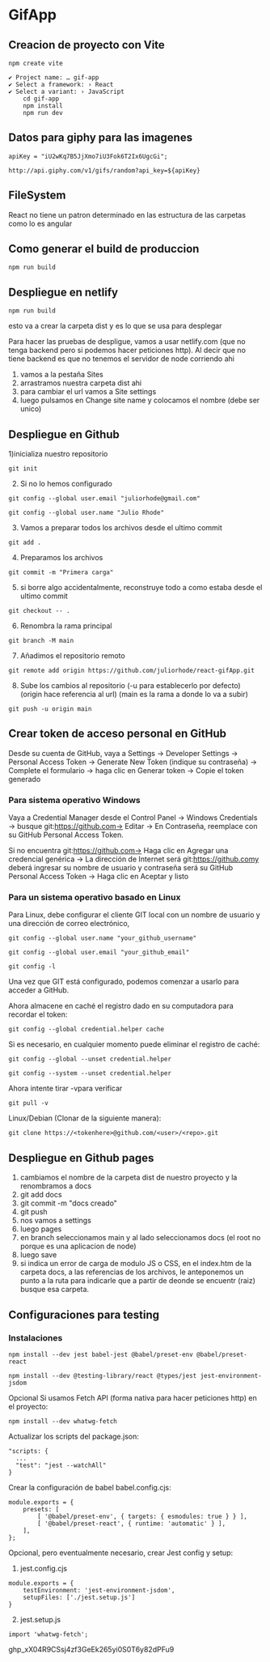 # **GifApp**

## Creacion de proyecto con Vite
```
npm create vite
```

    ✔ Project name: … gif-app
    ✔ Select a framework: › React
    ✔ Select a variant: › JavaScript
        cd gif-app
        npm install
        npm run dev

## Datos para giphy para las imagenes
```
apiKey = "iU2wKq7B5JjXmo7iU3Fok6T2Ix6UgcGi";

http://api.giphy.com/v1/gifs/random?api_key=${apiKey}

```

## FileSystem
React no tiene un patron determinado en las estructura de las carpetas como lo es angular

## Como generar el build de produccion
```
npm run build
```

## Despliegue en netlify
```
npm run build
```
esto va a crear la carpeta dist y es lo que se usa para desplegar

Para hacer las pruebas de despligue, vamos a usar netlify.com (que no tenga backend pero si podemos hacer peticiones http). Al decir que no tiene backend es que no tenemos el servidor de node corriendo ahi

1) vamos a la pestaña Sites
2) arrastramos nuestra carpeta dist ahi
3) para cambiar el url vamos a Site settings
4) luego pulsamos en Change site name y colocamos el nombre (debe ser unico)

## Despliegue en Github
1)inicializa nuestro repositorio

```
git init
```

2) Si no lo hemos configurado

```
git config --global user.email "juliorhode@gmail.com"
```

```git config --global user.name "Julio Rhode"```

3) Vamos a preparar todos los archivos desde el ultimo commit

```git add .```

4) Preparamos los archivos

``` git commit -m "Primera carga" ```

5) si borre algo accidentalmente, reconstruye todo a como estaba desde el ultimo commit

``` git checkout -- . ```

6) Renombra la rama principal

``` git branch -M main ```

7) Añadimos el repositorio remoto

``` git remote add origin https://github.com/juliorhode/react-gifApp.git ```

8) Sube los cambios al repositorio (-u para establecerlo por defecto) (origin hace referencia al url) (main es la rama a donde lo va a subir) 

``` git push -u origin main ```

## Crear token de acceso personal en GitHub
Desde su cuenta de GitHub, vaya a Settings → Developer Settings → Personal Access Token → Generate New Token (indique su contraseña) → Complete el formulario → haga clic en Generar token → Copie el token generado 

### Para sistema operativo Windows
Vaya a Credential Manager  desde el Control Panel → Windows Credentials → busque git:https://github.com→ Editar → En Contraseña, reemplace con su GitHub Personal Access Token.

Si no encuentra git:https://github.com→ Haga clic en Agregar una credencial genérica → La dirección de Internet será git:https://github.comy deberá ingresar su nombre de usuario y contraseña será su GitHub Personal Access Token → Haga clic en Aceptar y listo

### Para un sistema operativo basado en Linux
Para Linux, debe configurar el cliente GIT local con un nombre de usuario y una dirección de correo electrónico,

``` git config --global user.name "your_github_username" ```

``` git config --global user.email "your_github_email" ```

``` git config -l ```

Una vez que GIT está configurado, podemos comenzar a usarlo para acceder a GitHub. 

Ahora almacene en caché el registro dado en su computadora para recordar el token:

``` git config --global credential.helper cache ```

Si es necesario, en cualquier momento puede eliminar el registro de caché:

``` git config --global --unset credential.helper ```

``` git config --system --unset credential.helper ```

Ahora intente tirar -vpara verificar

``` git pull -v ```

Linux/Debian (Clonar de la siguiente manera):

``` git clone https://<tokenhere>@github.com/<user>/<repo>.git ```

## Despliegue en Github pages
1) cambiamos el nombre de la carpeta dist de nuestro proyecto y la renombramos a docs
2) git add docs
3) git commit -m "docs creado"
4) git push
5) nos vamos a settings
6) luego pages
7) en branch seleccionamos main y al lado seleccionamos docs (el root no porque es una aplicacion de node)
8) luego save
9) si indica un error de carga de modulo JS o CSS, en el index.htm de la carpeta docs, a las referencias de los archivos, le anteponemos un punto a la ruta para indicarle que a partir de deonde se encuentr (raiz) busque esa carpeta.

## Configuraciones para testing
### Instalaciones
``` npm install --dev jest babel-jest @babel/preset-env @babel/preset-react  ```

``` npm install --dev @testing-library/react @types/jest jest-environment-jsdom ```

Opcional Si usamos Fetch API (forma nativa para hacer peticiones http) en el proyecto:

``` npm install --dev whatwg-fetch ```

Actualizar los scripts del package.json:
```  
"scripts: {
  ...
  "test": "jest --watchAll"
}
```

Crear la configuración de babel babel.config.cjs:
``` 
module.exports = {
    presets: [
        [ '@babel/preset-env', { targets: { esmodules: true } } ],
        [ '@babel/preset-react', { runtime: 'automatic' } ],
    ],
};
```

Opcional, pero eventualmente necesario, crear Jest config y setup:

1) jest.config.cjs
```  
module.exports = {
    testEnvironment: 'jest-environment-jsdom',
    setupFiles: ['./jest.setup.js']
}
```

2) jest.setup.js
``` 
import 'whatwg-fetch';
```

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